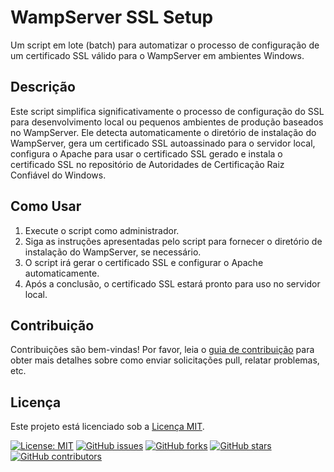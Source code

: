 # WampServer SSL Setup

Um script em lote (batch) para automatizar o processo de configuração de um certificado SSL válido para o WampServer em ambientes Windows.

## Descrição

Este script simplifica significativamente o processo de configuração do SSL para desenvolvimento local ou pequenos ambientes de produção baseados no WampServer. Ele detecta automaticamente o diretório de instalação do WampServer, gera um certificado SSL autoassinado para o servidor local, configura o Apache para usar o certificado SSL gerado e instala o certificado SSL no repositório de Autoridades de Certificação Raiz Confiável do Windows.

## Como Usar

1. Execute o script como administrador.
2. Siga as instruções apresentadas pelo script para fornecer o diretório de instalação do WampServer, se necessário.
3. O script irá gerar o certificado SSL e configurar o Apache automaticamente.
4. Após a conclusão, o certificado SSL estará pronto para uso no servidor local.

## Contribuição

Contribuições são bem-vindas! Por favor, leia o [guia de contribuição](CONTRIBUTING.md) para obter mais detalhes sobre como enviar solicitações pull, relatar problemas, etc.

## Licença

Este projeto está licenciado sob a [Licença MIT](LICENSE).

[![License: MIT](https://img.shields.io/badge/License-MIT-yellow.svg)](https://opensource.org/licenses/MIT) [![GitHub issues](https://img.shields.io/github/issues/abmvdigital/wampserver-ssl-setup)](https://github.com/abmvdigital/wampserver-ssl-setup/issues) [![GitHub forks](https://img.shields.io/github/forks/abmvdigital/wampserver-ssl-setup)](https://github.com/abmvdigital/wampserver-ssl-setup/network) [![GitHub stars](https://img.shields.io/github/stars/abmvdigital/wampserver-ssl-setup)](https://github.com/abmvdigital/wampserver-ssl-setup/stargazers) [![GitHub contributors](https://img.shields.io/github/contributors/abmvdigital/wampserver-ssl-setup)](https://github.com/abmvdigital/wampserver-ssl-setup/graphs/contributors)

